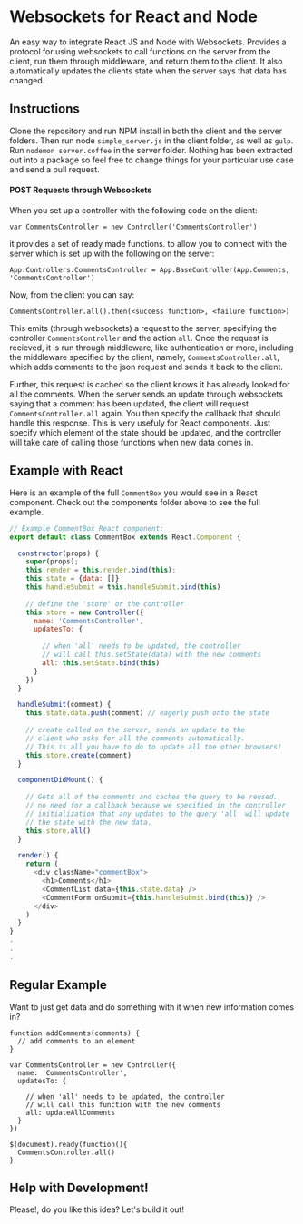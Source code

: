 # Websockets for React and Node

An easy way to integrate React JS and Node with Websockets. Provides a protocol for using websockets to call functions on the server from the client, run them through middleware, and return them to the client. It also automatically updates the clients state when the server says that data has changed.

## Instructions
Clone the repository and run NPM install in both the client and the server folders. Then run node `simple_server.js` in the client folder, as well as `gulp`. Run `nodemon server.coffee` in the server folder. Nothing has been extracted out into a package so feel free to change things for your particular use case and send a pull request.

#### POST Requests through Websockets
When you set up a controller with the following code on the client:

    var CommentsController = new Controller('CommentsController')

it provides a set of ready made functions. to allow you to connect with the server which is set up with the following on the server:

    App.Controllers.CommentsController = App.BaseController(App.Comments, 'CommentsController')
  
Now, from the client you can say:

    CommentsController.all().then(<success function>, <failure function>)
    
This emits (through websockets) a request to the server, specifying the controller `CommentsController` and the action `all`. Once the request is recieved, it is run through middleware, like authentication or more, including the middleware specified by the client, namely, `CommentsController.all`, which adds comments to the json request and sends it back to the client.

Further, this request is cached so the client knows it has already looked for all the comments. When the server sends an update through websockets saying that a comment has been updated, the client will request `CommentsController.all` again. You then specify the callback that should handle this response. This is very usefuly for React components. Just specify which element of the state should be updated, and the controller will take care of calling those functions when new data comes in.

## Example with React
Here is an example of the full `CommentBox` you would see in a React component. Check out the components folder above to see the full example.


```javascript
// Example CommentBox React component:
export default class CommentBox extends React.Component {

  constructor(props) {
    super(props);
    this.render = this.render.bind(this);
    this.state = {data: []}
    this.handleSubmit = this.handleSubmit.bind(this)
    
    // define the 'store' or the controller
    this.store = new Controller({
      name: 'CommentsController',
      updatesTo: {
        
        // when 'all' needs to be updated, the controller
        // will call this.setState(data) with the new comments
        all: this.setState.bind(this)
      }
    })
  }

  handleSubmit(comment) {
    this.state.data.push(comment) // eagerly push onto the state
    
    // create called on the server, sends an update to the 
    // client who asks for all the comments automatically. 
    // This is all you have to do to update all the other browsers!
    this.store.create(comment)    
  }

  componentDidMount() {
  
    // Gets all of the comments and caches the query to be reused.
    // no need for a callback because we specified in the controller
    // initialization that any updates to the query 'all' will update
    // the state with the new data.
    this.store.all()
  }

  render() {
    return (
      <div className="commentBox">
        <h1>Comments</h1>
        <CommentList data={this.state.data} />
        <CommentForm onSubmit={this.handleSubmit.bind(this)} />
      </div>
    )
  }
}
.
.
.
```

## Regular Example
Want to just get data and do something with it when new information comes in?

```
function addComments(comments) {
  // add comments to an element
}

var CommentsController = new Controller({
  name: 'CommentsController',
  updatesTo: {
    
    // when 'all' needs to be updated, the controller
    // will call this function with the new comments
    all: updateAllComments
  }
})

$(document).ready(function(){
  CommentsController.all()
}
```

## Help with Development!
Please!, do you like this idea? Let's build it out!
